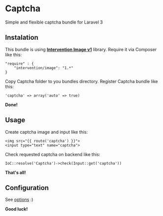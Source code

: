 # Captcha
Simple and flexible captcha bundle for Laravel 3

Instalation
-----------
This bundle is using [**Intervention Image v1**](http://image-v1.intervention.io/) library.
Require it via Composer like this:

    "require" : {
    	"intervention/image": "1.*"
    }

Copy Captcha folder to you bundles directory.
Register Captcha bundle like this:

    'captcha' => array('auto' => true)

**Done!**

Usage
-----
Create captcha image and input like this:

    <img src="{{ route('captcha') }}">
    <input type="text" name="captcha">
    
Check  requested captcha on backend like this:

    IoC::resolve('Captcha')->check(Input::get('captcha'))

**That's all!**

Configuration
-------------

See [options](https://github.com/qwertukg/Captcha/blob/master/Captcha/config/options.php) :)

**Good luck!**
